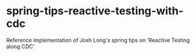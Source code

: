 # spring-tips-reactive-testing-with-cdc
Reference implementation of Josh Long's spring tips on 'Reactive Testing along CDC'
